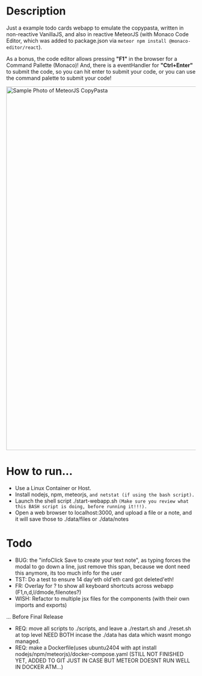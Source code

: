 # Description
Just a example todo cards webapp to emulate the copypasta, written in non-reactive VanillaJS, and also in reactive MeteorJS (with Monaco Code Editor, which was added to package.json via `meteor npm install @monaco-editor/react`). 

As a bonus, the code editor allows pressing **"F1"** in the browser for a Command Pallette (Monaco)! And, there is a eventHandler for **"Ctrl+Enter"** to submit the code, so you can hit enter to submit your code, or you can use the command palette to submit your code!

<img width="964" alt="Sample Photo of MeteorJS CopyPasta" src="https://github.com/user-attachments/assets/1c1dfc5d-ad81-4704-b7cd-93354c11460b">

# How to run...
* Use a Linux Container or Host.
* Install nodejs, npm, meteorjs, `and netstat (if using the bash script).`
* Launch the shell script ./start-webapp.sh `(Make sure you review what this BASH script is doing, before running it!!!).`
* Open a web browser to localhost:3000, and upload a file or a note, and it will save those to ./data/files or ./data/notes

# Todo
* BUG: the "infoClick Save to create your text note", as typing forces the modal to go down a line, just remove this span, because we dont need this anymore, its too much info for the user
* TST: Do a test to ensure 14 day'eth old'eth card got deleted'eth!
* FR: Overlay for ? to show all keyboard shortcuts across webapp (F1,n,d,l/dmode,filenotes?)
* WISH: Refactor to multiple jsx files for the components (with their own imports and exports)

... Before Final Release
* REQ: move all scripts to ./scripts, and leave a ./restart.sh and ./reset.sh at top level NEED BOTH incase the ./data has data which wasnt mongo managed.
* REQ: make a Dockerfile(uses ubuntu2404 with apt install nodejs/npm/meteorjs)/docker-compose.yaml (STILL NOT FINISHED YET, ADDED TO GIT JUST IN CASE BUT METEOR DOESNT RUN WELL IN DOCKER ATM...)